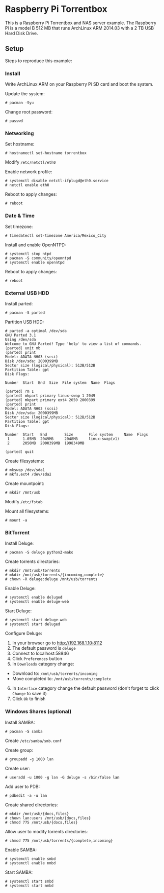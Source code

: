 Raspberry Pi Torrentbox
=======================

This is a Raspberry Pi Torrentbox and NAS server example. The Raspberry
Pi is a model B 512 MB that runs ArchLinux ARM 2014.03 with a 2 TB USB
Hard Disk Drive.

Setup
-----

Steps to reproduce this example:

### Install 

Write ArchLinux ARM on your Raspberry Pi SD card and boot the system.

Update the system:

    # pacman -Syu

Change root password:

    # passwd

### Networking

Set hostname: 

    # hostnamectl set-hostname torrentbox

Modify `/etc/netctl/eth0`

Enable network profile:

    # systemctl disable netctl-ifplugd@eth0.service
    # netctl enable eth0

Reboot to apply changes:
    
    # reboot

### Date & Time

Set timezone:

    # timedatectl set-timezone America/Mexico_City

Install and enable OpenNTPD:

    # systemctl stop ntpd
    # pacman -S community/openntpd
    # systemctl enable openntpd

Reboot to apply changes:

    # reboot

### External USB HDD

Install parted:

    # pacman -S parted

Partition USB HDD:

```
# parted -a optimal /dev/sda
GNU Parted 3.1
Using /dev/sda
Welcome to GNU Parted! Type 'help' to view a list of commands.
(parted) unit mb
(parted) print                                                            
Model: ADATA NH03 (scsi)
Disk /dev/sda: 2000399MB
Sector size (logical/physical): 512B/512B
Partition Table: gpt
Disk Flags: 

Number  Start  End  Size  File system  Name  Flags

(parted) rm 1
(parted) mkpart primary linux-swap 1 2049
(parted) mkpart primary ext4 2050 2000399
(parted) print                                                            
Model: ADATA NH03 (scsi)
Disk /dev/sda: 2000399MB
Sector size (logical/physical): 512B/512B
Partition Table: gpt
Disk Flags: 

Number  Start   End        Size       File system     Name  Flags
 1      1.05MB  2049MB     2048MB     linux-swap(v1)
 2      2050MB  2000399MB  1998349MB

(parted) quit
```

Create filesystems:

    # mkswap /dev/sda1 
    # mkfs.ext4 /dev/sda2

Create mountpoint:

    # mkdir /mnt/usb

Modify `/etc/fstab`

Mount all filesystems:

    # mount -a

### BitTorrent

Install Deluge:

    # pacman -S deluge python2-mako

Create torrents directories:

    # mkdir /mnt/usb/torrents
    # mkdir /mnt/usb/torrents/{incoming,complete}
    # chown -R deluge:deluge /mnt/usb/torrents

Enable Deluge:

    # systemctl enable deluged
    # systemctl enable deluge-web

Start Deluge:

    # systemctl start deluge-web
    # systemctl start deluged

Configure Deluge:

1. In your browser go to http://192.168.1.10:8112
2. The default password is `deluge`
3. Connect to localhost:58846
4. Click `Preferences` button
5. In `Downloads` category change:
  * Download to: `/mnt/usb/torrents/incoming`
  * Move completed to: `/mnt/usb/torrents/complete`
6. In `Interface` category change the default password (don't forget to
   click `Change` to save it)
7. Click `Ok` to finish

### Windows Shares (optional)

Install SAMBA:

    # pacman -S samba

Create `/etc/samba/smb.conf`

Create group:

    # groupadd -g 1000 lan

Create user:

    # useradd -u 1000 -g lan -G deluge -s /bin/false lan

Add user to PDB:

    # pdbedit -a -u lan

Create shared directories:

    # mkdir /mnt/usb/{docs,files}
    # chown lan:users /mnt/usb/{docs,files}
    # chmod 775 /mnt/usb/{docs,files}

Allow user to modify torrents directories:

    # chmod 775 /mnt/usb/torrents/{complete,incoming}

Enable SAMBA:

    # systemctl enable smbd
    # systemctl enable nmbd

Start SAMBA:

    # systemctl start smbd
    # systemctl start nmbd
